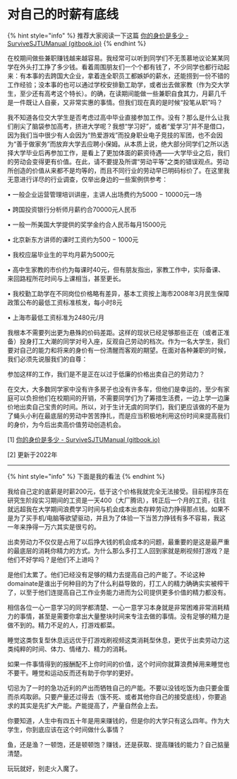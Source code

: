 # 对自己的时薪有底线

{% hint style="info" %}
推荐大家阅读一下这篇 [你的身价是多少 - SurviveSJTUManual (gitbook.io)](https://survivesjtu.gitbook.io/survivesjtumanual/li-zhi-pian/ni-de-shen-jia-shi-duo-shao)
{% endhint %}

在校期间做些兼职赚钱越来越容易。我经常可以听到同学们不无羡慕地议论某某同学在外头打工挣了多少钱。看着周围朋友们一个个都有钱了，不少同学也都行动起来：有本事的去跨国大企业，拿着连全职员工都嫉妒的薪水，还能捞到一份不错的工作经验；没本事的也可以通过学校安排勤工助学，或者出去做家教（作为交大学生，至少还有高考这个特长）。的确，在读期间能做一些兼职自食其力，月薪几千是一件既让人自豪，又非常实惠的事情。但我们现在真的是时候“投笔从职”吗？

我不知道各位交大学生是否考虑过高中毕业直接参加工作。没有？那么是什么让我们削尖了脑袋参加高考，挤进大学呢？我想“学习好”，或者“爱学习”并不是借口，因为我们当中很少有人会因为“热爱游戏”而投身职业电子竞技的军团，也不会因为“善于做家务”而放弃大学去应聘小保姆。从本质上说，绝大部分同学们之所以选择大学毕业后再参加工作，是看上了更加体面的薪资待遇——大学毕业之后，我们的劳动会变得更有价值。在此，请不要提及所谓“劳动平等”之类的错误观点。劳动所创造的价值从来都不是均等的，而且不同行业的劳动早已明码标价了。在这里我无意进行详尽的行业调查，仅举出身边的一些案例供参考：

• 一般企业运营管理培训讲座，主讲人出场费约为5000 − 10000元一场

• 跨国投资银行分析师月薪约合70000元人民币

• 一般一所美国大学提供的奖学金约合人民币每月15000元

• 北京新东方讲师的课时工资约为500 − 1000元

• 我校应届毕业生的平均月薪为5000元

• 高中生家教的市价约为每课时40元，但有朋友指出，家教工作中，实际备课、来回路程所花时间与上课相当，甚至更长。

• 我校勤工助学在不同岗位价格略有差异，基本工资按上海市2008年3月民生保障政策公布的最低工资标准核发，每小时8元

• 上海市最低工资标准为2480元/月

我根本不需要列出更为悬殊的价码差距。这样的现状已经足够那些正在（或者正准备）投身打工大潮的同学对号入座，反观自己劳动的档次。作为一名大学生，我们要对自己的能力和将来的身价有一份清醒而客观的期望。在面对各种兼职的时候，我们必须先说服我们的自尊：

参加这样的工作，我们是不是正在以过于低廉的价格出卖自己的劳动力？

在交大，大多数同学家中没有许多房子也没有许多车，但他们是幸运的，至少有家庭可以负担他们在校期间的开销，不需要同学们为了筹措生活费，一边上学一边廉价地出卖自己宝贵的时间。所以，对于生计无虞的同学们，我们更应该做的不是为了蝇头小利在最底层的劳动中苦苦挣扎，而是应当积极地利用这份时间来提高我们的身价，为今后出卖高价值劳动创造机会。

\[1] [你的身价是多少 - SurviveSJTUManual (gitbook.io)](https://survivesjtu.gitbook.io/survivesjtumanual/li-zhi-pian/ni-de-shen-jia-shi-duo-shao)

\[2] 更新于2022年

***

{% hint style="info" %}
下面是我的看法
{% endhint %}

我给自己定的底薪是时薪200元，低于这个价格我就完全无法接受。目前程序员在研究生阶段实习期间的工资是一天400（大厂腾讯），转正后一个月的工资，往往就远超我在大学期间浪费学习时间与机会成本出卖存粹劳动力挣得那点钱。如果不是为了买手机/电脑等欲望驱动，并且为了体验一下当苦力挣钱有多不容易，我这一年来挣得一万六其实是很亏的。

出卖劳动力不仅仅是占用了以后挣大钱的机会成本的问题，最重要的是这是最严重的最底层的消耗你精力的方式。为什么那么多打工人回到家就是刷视频打游戏？是他们不好学吗？是他们不上进吗？

是他们太累了。他们已经没有足够的精力去提高自己的产能了。不论这种domainate是谁出于何种目的为了什么利益导致的，打工人的精力确确实实被榨干了，以至于他们连提高自己工作业务能力进而为公司提供更多价值的精力都没有。

相信各位一心一意学习的同学都清楚、一心一意学习本身就是非常困难非常消耗精力的事情，甚至是需要你拿出大量整块时间来专注去做的事情。没有足够的精力是做不到的。精力不足的人，打游戏都菜。

睡觉这类恢复型休息远远优于打游戏刷视频这类消耗型休息，更优于出卖劳动力这类纯粹的时间、体力、情绪力、精力的消耗。

如果一件事情得到的报酬配不上你时间的价值，这个时间你就算浪费掉用来睡觉也不要干。睡觉和运动反而还有助于你学的更好。

切忌为了一时的急功近利的产出而牺牲自己的产能。不要以没钱吃饭为由只要金蛋而杀鸡取卵。只要产量还过得去（饿不死、或者其他你自己的接受底线），你要追求的其实是先扩大产能。产能提高了，产量自然会上去。

你要知道，人生中有四五十年是用来赚钱的，但是你的大学只有这么四年。作为大学生，你到底应该在这个时间做什么事情？

鱼，还是渔？一顿饱，还是顿顿饱？赚钱，还是获取、提高赚钱的能力？自己掂量清楚。

玩玩就好，别走火入魔了。
